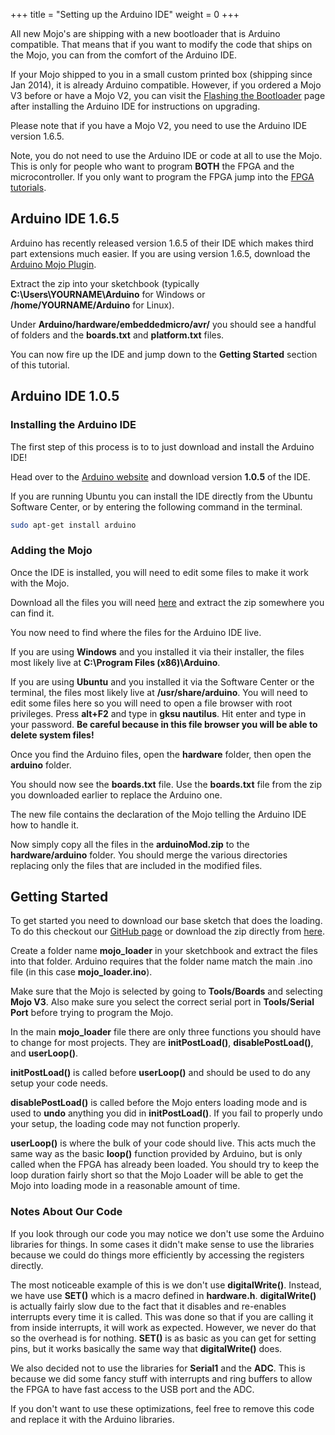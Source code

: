 +++
title = "Setting up the Arduino IDE"
weight = 0
+++

All new Mojo's are shipping with a new bootloader that is Arduino compatible. That means that if you want to modify the code that ships on the Mojo, you can from the comfort of the Arduino IDE.

If your Mojo shipped to you in a small custom printed box (shipping since Jan 2014), it is already Arduino compatible. However, if you ordered a Mojo V3 before or have a Mojo V2, you can visit the [Flashing the Bootloader](@/tutorials/mojo/mojo-bootloader.md) page after installing the Arduino IDE for instructions on upgrading.

Please note that if you have a Mojo V2, you need to use the Arduino IDE version 1.6.5.

Note, you do not need to use the Arduino IDE or code at all to use the Mojo. This is only for people who want to program **BOTH** the FPGA and the microcontroller. If you only want to program the FPGA jump into the [FPGA tutorials](@/tutorials/_index.md).

## Arduino IDE 1.6.5

Arduino has recently released version 1.6.5 of their IDE which makes third part extensions much easier. If you are using version 1.6.5, download the [Arduino Mojo Plugin](https://cdn.embeddedmicro.com/arduino/arduino-mojo-plugin.zip).

Extract the zip into your sketchbook (typically **C:\Users\YOURNAME\Arduino** for Windows or **/home/YOURNAME/Arduino** for Linux).

Under **Arduino/hardware/embeddedmicro/avr/** you should see a handful of folders and the **boards.txt** and **platform.txt** files.

You can now fire up the IDE and jump down to the **Getting Started** section of this tutorial.

## Arduino IDE 1.0.5

### Installing the Arduino IDE

The first step of this process is to to just download and install the Arduino IDE!

Head over to the [Arduino website](http://arduino.cc/en/Main/Software) and download version **1.0.5** of the IDE.

If you are running Ubuntu you can install the IDE directly from the Ubuntu Software Center, or by entering the following command in the terminal.

```bash
sudo apt-get install arduino
```

### Adding the Mojo

Once the IDE is installed, you will need to edit some files to make it work with the Mojo.

Download all the files you will need [here](https://cdn.embeddedmicro.com/arduino/arduinoMod.zip) and extract the zip somewhere you can find it.

You now need to find where the files for the Arduino IDE live.

If you are using **Windows** and you installed it via their installer, the files most likely live at **C:\Program Files (x86)\Arduino**.

If you are using **Ubuntu** and you installed it via the Software Center or the terminal, the files most likely live at **/usr/share/arduino**. You will need to edit some files here so you will need to open a file browser with root privileges. Press **alt+F2** and type in **gksu nautilus**. Hit enter and type in your password. **Be careful because in this file browser you will be able to delete system files!**

Once you find the Arduino files, open the **hardware** folder, then open the **arduino** folder.

You should now see the **boards.txt** file. Use the **boards.txt** file from the zip you downloaded earlier to replace the Arduino one.

The new file contains the declaration of the Mojo telling the Arduino IDE how to handle it.

Now simply copy all the files in the **arduinoMod.zip** to the **hardware/arduino** folder. You should merge the various directories replacing only the files that are included in the modified files.

## Getting Started

To get started you need to download our base sketch that does the loading. To do this checkout our [GitHub page](https://github.com/embmicro/mojo-arduino) or download the zip directly from [here](https://github.com/embmicro/mojo-arduino/archive/master.zip).

Create a folder name **mojo_loader** in your sketchbook and extract the files into that folder. Arduino requires that the folder name match the main .ino file (in this case **mojo_loader.ino**). 

Make sure that the Mojo is selected by going to **Tools/Boards** and selecting **Mojo V3**. Also make sure you select the correct serial port in **Tools/Serial Port** before trying to program the Mojo.

In the main **mojo_loader** file there are only three functions you should have to change for most projects. They are **initPostLoad()**, **disablePostLoad()**, and **userLoop()**.

**initPostLoad()** is called before **userLoop()** and should be used to do any setup your code needs.

**disablePostLoad()** is called before the Mojo enters loading mode and is used to **undo** anything you did in **initPostLoad()**. If you fail to properly undo your setup, the loading code may not function properly.

**userLoop()** is where the bulk of your code should live. This acts much the same way as the basic **loop()** function provided by Arduino, but is only called when the FPGA has already been loaded. You should try to keep the loop duration fairly short so that the Mojo Loader will be able to get the Mojo into loading mode in a reasonable amount of time.

### Notes About Our Code

If you look through our code you may notice we don't use some the Arduino libraries for things. In some cases it didn't make sense to use the libraries because we could do things more efficiently by accessing the registers directly. 

The most noticeable example of this is we don't use **digitalWrite()**. Instead, we have use **SET()** which is a macro defined in **hardware.h**. **digitalWrite()** is actually fairly slow due to the fact that it disables and re-enables interrupts every time it is called. This was done so that if you are calling it from inside interrupts, it will work as expected. However, we never do that so the overhead is for nothing. **SET()** is as basic as you can get for setting pins, but it works basically the same way that **digitalWrite()** does.

We also decided not to use the libraries for **Serial1** and the **ADC**. This is because we did some fancy stuff with interrupts and ring buffers to allow the FPGA to have fast access to the USB port and the ADC. 

If you don't want to use these optimizations, feel free to remove this code and replace it with the Arduino libraries.